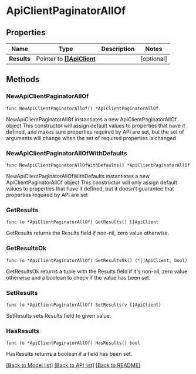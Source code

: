 # ApiClientPaginatorAllOf

## Properties

Name | Type | Description | Notes
------------ | ------------- | ------------- | -------------
**Results** | Pointer to [**[]ApiClient**](ApiClient.md) |  | [optional] 

## Methods

### NewApiClientPaginatorAllOf

`func NewApiClientPaginatorAllOf() *ApiClientPaginatorAllOf`

NewApiClientPaginatorAllOf instantiates a new ApiClientPaginatorAllOf object
This constructor will assign default values to properties that have it defined,
and makes sure properties required by API are set, but the set of arguments
will change when the set of required properties is changed

### NewApiClientPaginatorAllOfWithDefaults

`func NewApiClientPaginatorAllOfWithDefaults() *ApiClientPaginatorAllOf`

NewApiClientPaginatorAllOfWithDefaults instantiates a new ApiClientPaginatorAllOf object
This constructor will only assign default values to properties that have it defined,
but it doesn't guarantee that properties required by API are set

### GetResults

`func (o *ApiClientPaginatorAllOf) GetResults() []ApiClient`

GetResults returns the Results field if non-nil, zero value otherwise.

### GetResultsOk

`func (o *ApiClientPaginatorAllOf) GetResultsOk() (*[]ApiClient, bool)`

GetResultsOk returns a tuple with the Results field if it's non-nil, zero value otherwise
and a boolean to check if the value has been set.

### SetResults

`func (o *ApiClientPaginatorAllOf) SetResults(v []ApiClient)`

SetResults sets Results field to given value.

### HasResults

`func (o *ApiClientPaginatorAllOf) HasResults() bool`

HasResults returns a boolean if a field has been set.


[[Back to Model list]](../README.md#documentation-for-models) [[Back to API list]](../README.md#documentation-for-api-endpoints) [[Back to README]](../README.md)



